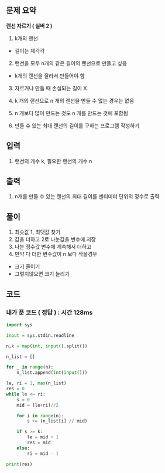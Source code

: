 ## 문제 요약

**랜선 자르기 ( 실버 2 )**
1. k개의 랜선
- 길이는 제각각

2. 랜선을 모두 n개의 같은 길이의 랜선으로 만들고 싶음
- k개의 랜선을 잘라서 만들어야 함

3. 자르거나 만들 때 손실되는 길이 X

4. k 개의 랜선으로 n 개의 랜선을 만들 수 없는 경우는 없음

5. n 개보다 많이 만드는 것도 n 개를 만드는 것에 포함됨

6. 만들 수 있는 최대 랜선의 길이를 구하는 프로그램 작성하기


## 입력
1. 랜선의 개수 k, 필요한 랜선의 개수 n

## 출력
1. n개를 만들 수 있는 랜선의 최대 길이를 센티미터 단위의 정수로 출력

## 풀이
1. 최솟값 1, 최댓값 찾기
2. 값을 더하고 2로 나눈값을 변수에 저장
3. 나눈 정수값 변수에 계속해서 더하고
4. 만약 다 더한 변수값이 n 보다 작을경우
- 크기 줄이기
- 그렇지않으면 크기 늘리기

## 코드

### 내가 푼 코드 ( 정답 ) : 시간 128ms

```python
import sys

input = sys.stdin.readline

n,k = map(int, input().split())

n_list = []

for _ in range(n):
    n_list.append(int(input()))

le, ri = 1, max(n_list)
res = 0
while le <= ri:
    s = 0
    mid = (le+ri)//2

    for i in range(n):
        s += (n_list[i] // mid)

    if s >= k:
        le = mid + 1
        res = mid
    else:
        ri = mid - 1

print(res)

```


